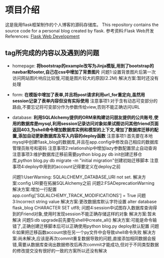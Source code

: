 # 项目介绍
这是我用flask框架制作的个人博客的源码存储库。
This repository contains the source code for a personal blog created by flask.
参考资料:Flask Web开发
References: [Flask Web Development](https://github.com/miguelgrinberg/flasky)

## tag所完成的内容以及遇到的问题
- homepage:
    **将bootstrap的example改写为Jinja模版,用到了bootstrap的navbar和footer,自己在css中增加了背景图片**
    问题1:设置背景图片后第一次访问网站图片响应比较慢,可能是图片较大的原因(2.2M)
    解决方案:暂时还没有处理

- form:
    **在模版中增加了表单,并且将post请求利用url_for重定向,虽然用session记录了表单内容但没有实际使用**
    注意事项1:对于含有动态可变部分的路由,不要忘记将可变部分作为参数传给view,否则不能正确访问URL

- database:
    **利用SQLAlchemy提供的ORM来构建访问朋友提供的公共账号,使用的数据库是mysql,利用session记录访问对象如果试图访问其他friend页面返回403,为shell命令增加数据库实例和模型的上下文,增加了数据库迁移的配置,添加自动更新数据库及写入内容的deploy函数**
    注意事项1:首先要在本地mysql中创建flask_blog的数据库,并且在app.config中修改自己相应的数据库管理员账号和密码
    注意事项2:relationship中增加lazy参数配置禁止自动查询
    注意事项3:维护数据库迁移前需要python blog.py db init创建迁移仓库,python blog.py db migrate -m "initial migration"创建初始迁移脚本
    注意事项4:deploy中用到的account记得要定义在deploy之前

    问题1:UserWarning: SQLALCHEMY_DATABASE_URI not set.
    解决方案:config URI要在拓展SQLAlchemy之前
    问题2:FSADeprecationWarning
    解决方案:增加一行配置app.config['SQLALCHEMY_TRACK_MODIFICATIONS'] = True
    问题3:Incorrect string value
    解决方案:更改数据库默认字符设置 alter database flask_blog CHARACTER SET utf8;
    问题4:session中试图存入数据库查询得到的Friend对象,使用时发现session不能正确存储这样的对象
    解决方案:暂未解决
    问题5:db upgrade前先要在shell中create_all()
    解决方案:可能是命令输错了,正确创建迁移脚本后可以正确使用python blog.py deploy默认配置
    问题6:如果把迁移函数account放在另一个py文件中会导致shell命令失败
    解决方案:尚未解决,应该是再次commit重复数据导致的问题,直接添加相同数据会报错,需要从数据库查询出数据修改后再次commit才能成功,但对于不同类型数据的修改提交没有很好的一致的方案所以还没有解决
